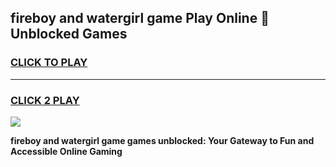 
## fireboy and watergirl game Play Online 👋 Unblocked Games
<h3>
<a href="https://premium.freeplayer.one?title=fireboy_and_watergirl_game&ref=19F">CLICK TO PLAY</a></h3>
<hr>

<h3>
<a href="https://premium.freeplayer.one?title=fireboy_and_watergirl_game&ref=19F">CLICK 2 PLAY</a>
  
</h3>

<a href="https://premium.freeplayer.one?title=fireboy_and_watergirl_game&ref=19F"><img src="https://clearcache.store/games.png"></a>


**fireboy and watergirl game games unblocked: Your Gateway to Fun and Accessible Online Gaming**
